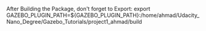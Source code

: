 After Building the Package, don't forget to Export:
export GAZEBO_PLUGIN_PATH=${GAZEBO_PLUGIN_PATH}:/home/ahmad/Udacity_Nano_Degree/Gazebo_Tutorials/project1_ahmad/build
